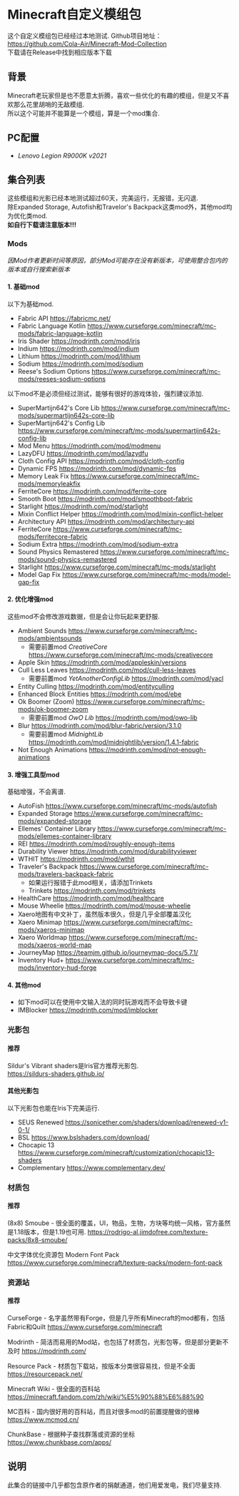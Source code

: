 # Minecraft自定义模组包
这个自定义模组包已经经过本地测试.
Github项目地址：https://github.com/Cola-Air/Minecraft-Mod-Collection  
下载请在Release中找到相应版本下载


## 背景
  Minecraft老玩家但是也不愿意太折腾，喜欢一些优化的有趣的模组，但是又不喜欢那么花里胡哨的无敌模组.  
  所以这个可能并不能算是一个模组，算是一个mod集合.

## PC配置
  - *Lenovo Legion R9000K v2021*
  
## 集合列表
   这些模组和光影已经本地测试超过60天，完美运行，无报错，无闪退.  
   除Expanded Storage, Autofish和Travelor's Backpack这类mod外，其他mod均为优化类mod.  
   **如自行下载请注意版本!!!**

   
### Mods  
  *因Mod作者更新时间等原因，部分Mod可能存在没有新版本，可使用整合包内的版本或自行搜索新版本*
#### 1. 基础mod
  
  以下为基础mod.  
  - Fabric API  https://fabricmc.net/  
  - Fabric Language Kotlin  https://www.curseforge.com/minecraft/mc-mods/fabric-language-kotlin  
  - Iris Shader https://modrinth.com/mod/iris  
  - Indium  https://modrinth.com/mod/indium  
  - Lithium https://modrinth.com/mod/lithium  
  - Sodium  https://modrinth.com/mod/sodium  
  - Reese's Sodium Options  https://www.curseforge.com/minecraft/mc-mods/reeses-sodium-options  
  
  以下mod不是必须但经过测试，能够有很好的游戏体验，强烈建议添加.  
  - SuperMartijn642's Core Lib  https://www.curseforge.com/minecraft/mc-mods/supermartijn642s-core-lib  
  - SuperMartijn642's Config Lib  https://www.curseforge.com/minecraft/mc-mods/supermartijn642s-config-lib  
  - Mod Menu  https://modrinth.com/mod/modmenu  
  - LazyDFU https://modrinth.com/mod/lazydfu  
  - Cloth Config API  https://modrinth.com/mod/cloth-config  
  - Dynamic FPS https://modrinth.com/mod/dynamic-fps  
  - Memory Leak Fix https://www.curseforge.com/minecraft/mc-mods/memoryleakfix   
  - FerriteCore https://modrinth.com/mod/ferrite-core  
  - Smooth Boot https://modrinth.com/mod/smoothboot-fabric  
  - Starlight https://modrinth.com/mod/starlight  
  - Mixin Conflict Helper https://modrinth.com/mod/mixin-conflict-helper  
  - Architectury API  https://modrinth.com/mod/architectury-api  
  - FerriteCore  https://www.curseforge.com/minecraft/mc-mods/ferritecore-fabric  
  - Sodium Extra  https://modrinth.com/mod/sodium-extra  
  - Sound Physics Remastered  https://www.curseforge.com/minecraft/mc-mods/sound-physics-remastered  
  - Starlight https://www.curseforge.com/minecraft/mc-mods/starlight  
  - Model Gap Fix https://www.curseforge.com/minecraft/mc-mods/model-gap-fix  
  
#### 2. 优化增强mod  
  这些mod不会修改游戏数据，但是会让你玩起来更舒服.  
  - Ambient Sounds  https://www.curseforge.com/minecraft/mc-mods/ambientsounds
    - 需要前置mod *CreativeCore*  https://www.curseforge.com/minecraft/mc-mods/creativecore
  - Apple Skin  https://modrinth.com/mod/appleskin/versions
  - Cull Less Leaves  https://modrinth.com/mod/cull-less-leaves  
    - 需要前置mod *YetAnotherConfigLib* https://modrinth.com/mod/yacl  
  - Entity Culling  https://modrinth.com/mod/entityculling  
  - Enhanced Block Entities https://modrinth.com/mod/ebe  
  - Ok Boomer (Zoom)  https://www.curseforge.com/minecraft/mc-mods/ok-boomer-zoom  
    - 需要前置mod *OwO Lib* https://modrinth.com/mod/owo-lib  
  - Blur  https://modrinth.com/mod/blur-fabric/version/3.1.0  
    - 需要前置mod *MidnightLib* https://modrinth.com/mod/midnightlib/version/1.4.1-fabric  
  - Not Enough Animations https://modrinth.com/mod/not-enough-animations  

  
#### 3. 增强工具型mod  
  基础增强，不会离谱.  
  - AutoFish  https://www.curseforge.com/minecraft/mc-mods/autofish  
  - Expanded Storage  https://www.curseforge.com/minecraft/mc-mods/expanded-storage   
  - Ellemes' Container Library  https://www.curseforge.com/minecraft/mc-mods/ellemes-container-library  
  - REI https://modrinth.com/mod/roughly-enough-items  
  - Durability Viewer https://modrinth.com/mod/durabilityviewer  
  - WTHIT https://modrinth.com/mod/wthit  
  - Traveler's Backpack https://www.curseforge.com/minecraft/mc-mods/travelers-backpack-fabric  
    - 如果运行报错于此mod相关，请添加Trinkets  
    - Trinkets  https://modrinth.com/mod/trinkets  
  - HealthCare  https://modrinth.com/mod/healthcare  
  - Mouse Wheelie https://modrinth.com/mod/mouse-wheelie  
  - Xaero地图有中文补丁，虽然版本很久，但是几乎全部覆盖汉化
  - Xaero Minimap https://www.curseforge.com/minecraft/mc-mods/xaeros-minimap  
  - Xaero Worldmap  https://www.curseforge.com/minecraft/mc-mods/xaeros-world-map  
  - JourneyMap  https://teamjm.github.io/journeymap-docs/5.7.1/  
  - Inventory Hud+  https://www.curseforge.com/minecraft/mc-mods/inventory-hud-forge  
  
#### 4. 其他mod  
  - 如下mod可以在使用中文输入法的同时玩游戏而不会导致卡键
  - IMBlocker https://modrinth.com/mod/imblocker   

### 光影包  

#### 推荐  
  Sildur's Vibrant shaders是Iris官方推荐光影包.  
  https://sildurs-shaders.github.io/  

#### 其他光影包
  以下光影包也能在Iris下完美运行.  
  - SEUS Renewed https://sonicether.com/shaders/download/renewed-v1-0-1/  
  - BSL https://www.bslshaders.com/download/  
  - Chocapic 13 https://www.curseforge.com/minecraft/customization/chocapic13-shaders  
  - Complementary https://www.complementary.dev/ 

### 材质包 

#### 推荐  
  (8x8) Smoube - 很全面的覆盖，UI，物品，生物，方块等均统一风格，官方虽然是1.18版本，但是1.19也可用.
  https://rodrigo-al.jimdofree.com/texture-packs/8x8-smoube/  

  中文字体优化资源包
  Modern Font Pack https://www.curseforge.com/minecraft/texture-packs/modern-font-pack  


### 资源站 

#### 推荐
  CurseForge - 名字虽然带有Forge，但是几乎所有Minecraft的mod都有，包括Fabric和Quilt
  https://www.curseforge.com/minecraft  

  Modrinth - 简洁而易用的Mod站，也包括了材质包，光影包等，但是部分更新不及时
  https://modrinth.com/  

  Resource Pack - 材质包下载站，按版本分类很容易找，但是不全面
  https://resourcepack.net/  

  Minecraft Wiki - 很全面的百科站
  https://minecraft.fandom.com/zh/wiki/%E5%90%88%E6%88%90  

  MC百科 - 国内很好用的百科站，而且对很多mod的前置提醒做的很棒
  https://www.mcmod.cn/  

  ChunkBase - 根据种子查找群落或资源的坐标
  https://www.chunkbase.com/apps/  

## 说明
  此集合的链接中几乎都包含原作者的捐献通道，他们用爱发电，我们尽量支持.
